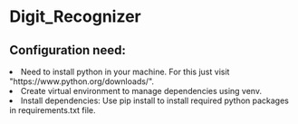 # Digit_Recognizer

<h2>Configuration need:</h2>

<li>Need to install python in your machine. For this just visit "https://www.python.org/downloads/".</li>
<li>Create virtual environment to manage dependencies using venv.</li>
<li>Install dependencies: Use pip install to install required python packages in requirements.txt file.</li>

